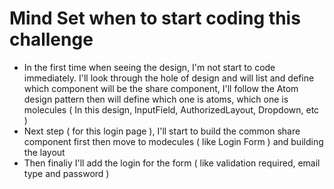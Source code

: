 # Mind Set when to start coding this challenge
- In the first time when seeing the design, I'm not start to code immediately. I'll look through the hole of design and will list and define which component will be the share component, I'll follow the Atom design pattern then will define which one is atoms, which one is molecules ( In this design, InputField, AuthorizedLayout, Dropdown, etc )
- Next step ( for this login page ), I'll start to build the common share component first then move to modecules ( like Login Form ) and building the layout 
- Then finaliy I'll add the login for the form ( like validation required, email type and password )